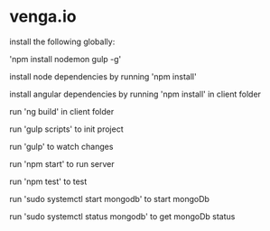 # venga.io

install the following globally:

'npm install nodemon gulp -g'

install node dependencies by running 'npm install'

install angular dependencies by running 'npm install' in client folder

run 'ng build' in client folder

run 'gulp scripts' to init project

run 'gulp' to watch changes

run 'npm start' to run server

run 'npm test' to test 

run 'sudo systemctl start mongodb' to start mongoDb

run 'sudo systemctl status mongodb' to get mongoDb status